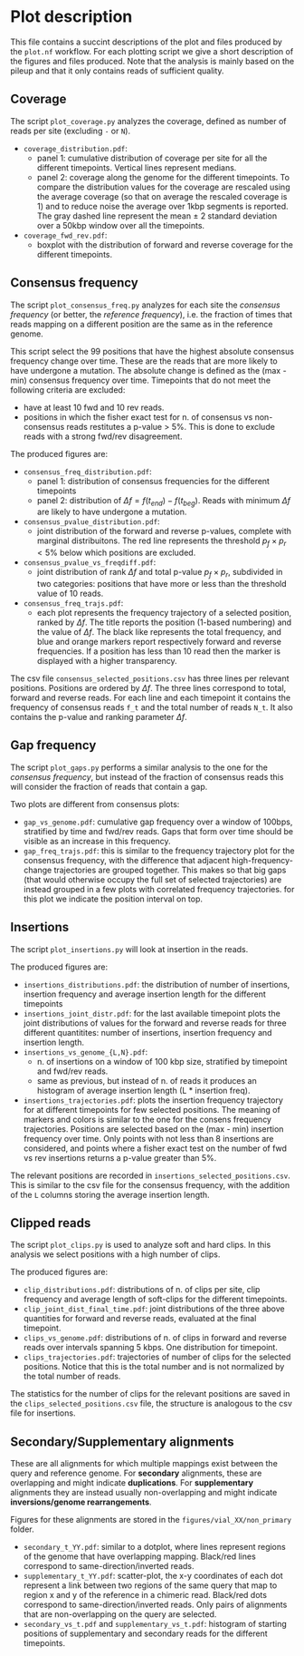 # Plot description

This file contains a succint descriptions of the plot and files produced by the `plot.nf` workflow. For each plotting script we give a short description of the figures and files produced. Note that the analysis is mainly based on the pileup and that it only contains reads of sufficient quality.

## Coverage

The script `plot_coverage.py` analyzes the coverage, defined as number of reads per site (excluding `-` or `N`).

- `coverage_distribution.pdf`:
    - panel 1: cumulative distribution of coverage per site for all the different timepoints. Vertical lines represent medians.
    - panel 2: coverage along the genome for the different timepoints. To compare the distribution values for the coverage are rescaled using the average coverage (so that on average the rescaled coverage is 1) and to reduce noise the average over 1kbp segments is reported. The gray dashed line represent the mean $\pm$ 2 standard deviation over a 50kbp window over all the timepoints. 
- `coverage_fwd_rev.pdf`:
    - boxplot with the distribution of forward and reverse coverage for the different timepoints.


## Consensus frequency

The script `plot_consensus_freq.py` analyzes for each site the *consensus frequency* (or better, the *reference frequency*), i.e. the fraction of times that reads mapping on a different position are the same as in the reference genome.

This script select the 99 positions that have the highest absolute consensus frequency change over time. These are the reads that are more likely to have undergone a mutation.
The absolute change is defined as the (max - min) consensus frequency over time. Timepoints that do not meet the following criteria are excluded:
- have at least 10 fwd and 10 rev reads.
- positions in which the fisher exact test for n. of consensus vs non-consensus reads restitutes a p-value > 5%. This is done to exclude reads with a strong fwd/rev disagreement.

The produced figures are:

- `consensus_freq_distribution.pdf`:
    - panel 1: distribution of consensus frequencies for the different timepoints
    - panel 2: distribution of $\Delta f = f(t_{end}) - f(t_{beg})$. Reads with minimum $\Delta f$ are likely to have undergone a mutation.
- `consensus_pvalue_distribution.pdf`:
    - joint distribution of the forward and reverse p-values, complete with marginal distribuitons. The red line represents the threshold $p_f \times p_r < 5\%$ below which positions are excluded.
- `consensus_pvalue_vs_freqdiff.pdf`: 
    - joint distribution of rank $\Delta f$ and total p-value $p_f \times p_r$, subdivided in two categories: positions that have more or less than the threshold value of 10 reads.
- `consensus_freq_trajs.pdf`:
    - each plot represents the frequency trajectory of a selected position, ranked by $\Delta f$. The title reports the position (1-based numbering) and the value of $\Delta f$. The black like represents the total frequency, and blue and orange markers report respectively forward and reverse frequencies. If a position has less than 10 read then the marker is displayed with a higher transparency.

The csv file `consensus_selected_positions.csv` has three lines per relevant positions. Positions are ordered by $\Delta f$. The three lines correspond to total, forward and reverse reads. For each line and each timepoint it contains the frequency of consensus reads `f_t` and the total number of reads `N_t`. It also contains the p-value and ranking parameter $\Delta f$.

## Gap frequency

The script `plot_gaps.py` performs a similar analysis to the one for the *consensus frequency*, but instead of the fraction of consensus reads this will consider the fraction of reads that contain a gap.

Two plots are different from consensus plots:
- `gap_vs_genome.pdf`: cumulative gap frequency over a window of 100bps, stratified by time and fwd/rev reads. Gaps that form over time should be visible as an increase in this frequency.
- `gap_freq_trajs.pdf`: this is similar to the frequency trajectory plot for the consensus frequency, with the difference that adjacent high-frequency-change trajectories are grouped together. This makes so that big gaps (that would otherwise occupy the full set of selected trajectories) are instead grouped in a few plots with correlated frequency trajectories. for this plot we indicate the position interval on top.


## Insertions

The script `plot_insertions.py` will look at insertion in the reads.

The produced figures are:
- `insertions_distributions.pdf`: the distribution of number of insertions, insertion frequency and average insertion length for the different timepoints
- `insertions_joint_distr.pdf`: for the last available timepoint plots the joint distributions of values for the forward and reverse reads for three different quantitites: number of insertions, insertion frequency and insertion length.
- `insertions_vs_genome_{L,N}.pdf`:
    - n. of insertions on a window of 100 kbp size, stratified by timepoint and fwd/rev reads.
    - same as previous, but instead of n. of reads it produces an histogram of average insertion length (L * insertion freq).
- `insertions_trajectories.pdf`: plots the insertion frequency trajectory for at different timepoints for few selected positions. The meaning of markers and colors is similar to the one for the consens frequency trajectories. Positions are selected based on the (max - min) insertion frequency over time. Only points with not less than 8 insertions are considered, and points where a fisher exact test on the number of fwd vs rev insertions returns a p-value greater than 5%.

The relevant positions are recorded in `insertions_selected_positions.csv`. This is similar to the csv file for the consensus frequency, with the addition of the `L` columns storing the average insertion length.


## Clipped reads

The script `plot_clips.py` is used to analyze soft and hard clips. In this analysis we select positions with a high number of clips.

The produced figures are:
- `clip_distributions.pdf`: distributions of n. of clips per site, clip frequency and average length of soft-clips for the different timepoints.
- `clip_joint_dist_final_time.pdf`: joint distributions of the three above quantities for forward and reverse reads, evaluated at the final timepoint.
- `clips_vs_genome.pdf`: distributions of n. of clips in forward and reverse reads over intervals spanning 5 kbps. One distribution for timepoint.
- `clips_trajectories.pdf`: trajectories of number of clips for the selected positions. Notice that this is the total number and is not normalized by the total number of reads.

The statistics for the number of clips for the relevant positions are saved in the `clips_selected_positions.csv` file, the structure is analogous to the csv file for insertions.

## Secondary/Supplementary alignments

These are all alignments for which multiple mappings exist between the query and reference genome.
For **secondary** alignments, these are overlapping and might indicate **duplications**. For **supplementary** alignments they are instead usually non-overlapping and might indicate **inversions/genome rearrangements**.

Figures for these alignments are stored in the `figures/vial_XX/non_primary` folder.
- `secondary_t_YY.pdf`: similar to a dotplot, where lines represent regions of the genome that have overlapping mapping. Black/red lines correspond to same-direction/inverted reads.
- `supplementary_t_YY.pdf`: scatter-plot, the x-y coordinates of each dot represent a link between two regions of the same query that map to region x and y of the reference in a chimeric read. Black/red dots correspond to same-direction/inverted reads. Only pairs of alignments that are non-overlapping on the query are selected.
- `secondary_vs_t.pdf` and `supplementary_vs_t.pdf`: histogram of starting positions of supplementary and secondary reads for the different timepoints.